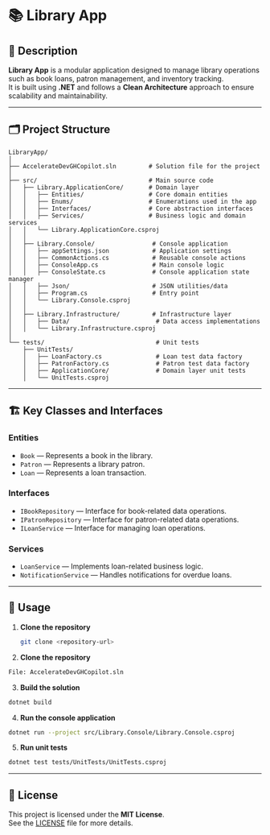 # 📚 Library App

## 📖 Description
**Library App** is a modular application designed to manage library operations such as book loans, patron management, and inventory tracking.  
It is built using **.NET** and follows a **Clean Architecture** approach to ensure scalability and maintainability.

---
## 🗂 Project Structure
```
LibraryApp/
│
├── AccelerateDevGHCopilot.sln         # Solution file for the project
│
├── src/                               # Main source code
│   ├── Library.ApplicationCore/       # Domain layer
│   │   ├── Entities/                  # Core domain entities
│   │   ├── Enums/                     # Enumerations used in the app
│   │   ├── Interfaces/                # Core abstraction interfaces
│   │   ├── Services/                  # Business logic and domain services
│   │   └── Library.ApplicationCore.csproj
│   │
│   ├── Library.Console/                # Console application
│   │   ├── appSettings.json            # Application settings
│   │   ├── CommonActions.cs            # Reusable console actions
│   │   ├── ConsoleApp.cs               # Main console logic
│   │   ├── ConsoleState.cs             # Console application state manager
│   │   ├── Json/                       # JSON utilities/data
│   │   ├── Program.cs                  # Entry point
│   │   └── Library.Console.csproj
│   │
│   ├── Library.Infrastructure/         # Infrastructure layer
│   │   ├── Data/                        # Data access implementations
│   │   └── Library.Infrastructure.csproj
│
└── tests/                               # Unit tests
    ├── UnitTests/
    │   ├── LoanFactory.cs               # Loan test data factory
    │   ├── PatronFactory.cs             # Patron test data factory
    │   ├── ApplicationCore/             # Domain layer unit tests
    │   └── UnitTests.csproj
```

---

## 🏗 Key Classes and Interfaces

### **Entities**
- `Book` — Represents a book in the library.
- `Patron` — Represents a library patron.
- `Loan` — Represents a loan transaction.

### **Interfaces**
- `IBookRepository` — Interface for book-related data operations.
- `IPatronRepository` — Interface for patron-related data operations.
- `ILoanService` — Interface for managing loan operations.

### **Services**
- `LoanService` — Implements loan-related business logic.
- `NotificationService` — Handles notifications for overdue loans.

---

## 🚀 Usage

1. **Clone the repository**
   ```bash
   git clone <repository-url>
2. **Clone the repository**
  ```bash
File: AccelerateDevGHCopilot.sln
  ```
3. **Build the solution**
 ```bash
dotnet build
```

4. **Run the console application**
```bash
dotnet run --project src/Library.Console/Library.Console.csproj
```
5. **Run unit tests**
```bash
dotnet test tests/UnitTests/UnitTests.csproj
```

---
## 📄 License
This project is licensed under the **MIT License**.  
See the [LICENSE](LICENSE) file for more details.
